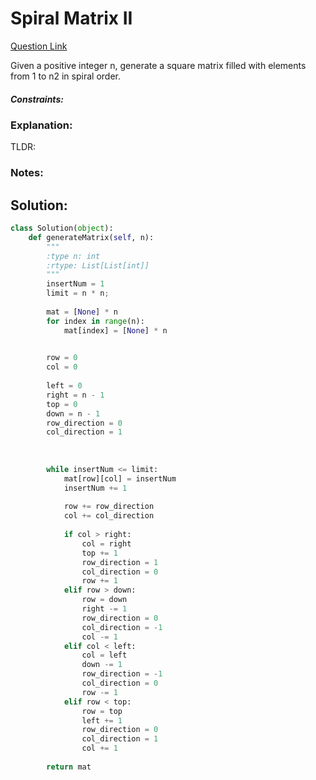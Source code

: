 # Spiral Matrix II  

[Question Link](https://leetcode.com/problems/spiral-matrix-ii/)  

Given a positive integer n, generate a square matrix filled with elements from 1 to n2 in spiral order.  

##### Constraints:

### Explanation:
TLDR: 

### Notes:


## Solution:
```Python
class Solution(object):
    def generateMatrix(self, n):
        """
        :type n: int
        :rtype: List[List[int]]
        """
        insertNum = 1
        limit = n * n;
        
        mat = [None] * n
        for index in range(n):
            mat[index] = [None] * n
        

        row = 0
        col = 0
        
        left = 0
        right = n - 1
        top = 0
        down = n - 1
        row_direction = 0
        col_direction = 1
        
        
        
        while insertNum <= limit:
            mat[row][col] = insertNum
            insertNum += 1
            
            row += row_direction
            col += col_direction
            
            if col > right:
                col = right
                top += 1
                row_direction = 1
                col_direction = 0
                row += 1
            elif row > down:
                row = down
                right -= 1
                row_direction = 0
                col_direction = -1
                col -= 1
            elif col < left:
                col = left
                down -= 1
                row_direction = -1
                col_direction = 0
                row -= 1
            elif row < top:
                row = top
                left += 1
                row_direction = 0
                col_direction = 1
                col += 1
        
        return mat
```